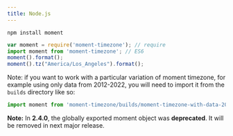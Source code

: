 ```yaml
---
title: Node.js
---
```



```
npm install moment
```

```javascript
var moment = require('moment-timezone'); // require
import moment from 'moment-timezone'; // ES6
moment().format(); 
moment().tz("America/Los_Angeles").format();
```

Note: if you want to work with a particular variation of moment timezone, for example using only data from 2012-2022, you will need to import it from the `builds` directory like so:

 ```javascript
import moment from 'moment-timezone/builds/moment-timezone-with-data-2012-2022';
```

**Note:** In **2.4.0**, the globally exported moment object was **deprecated**.
It will be removed in next major release.
